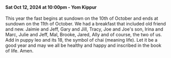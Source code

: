 #### Sat Oct 12, 2024 at 10:00pm - Yom Kippur

This year the fast begins at sundown on the 10th of October and ends at sundown on the 11th of October. We had a breakfast that included old friend and new. Jaimie and Jeff, Gary and Jill, Tracy, Joe and Joe's son, Irina and Marc, Julie and Jeff, Mal, Brooke, Jared, Ally and of course, the two of us. Add in puppy leo and its 18, the symbol of chai (meaning life). Let it be a good year and may we all be healthy and happy and inscribed in the book of life. Amen.



